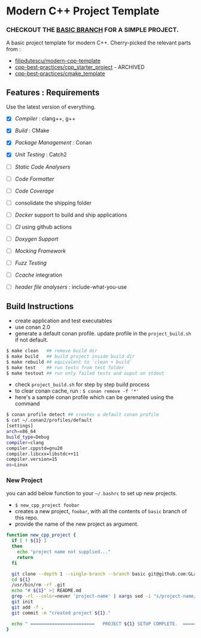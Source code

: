 # Modern C++ Project Template

### CHECKOUT THE [BASIC BRANCH](https://github.com/GLaDOS-418/cpp-project-template/tree/basic) FOR A SIMPLE PROJECT.

A basic project template for modern C++. Cherry-picked the relevant parts from :

- [filipdutescu/modern-cpp-template](https://github.com/filipdutescu/modern-cpp-template)
- [cpp-best-practices/cpp_starter_project](https://github.com/cpp-best-practices/cpp_starter_project) - ARCHIVED
- [cpp-best-practices/cmake_template](https://github.com/cpp-best-practices/cmake_template)

## Features : Requirements

Use the latest version of everything.

- [x] *Compiler*                                      : clang++, g++
- [x] *Build*                                         : CMake
- [x] *Package Management*                            : Conan
- [x] *Unit Testing*                                  : Catch2
- [ ] *Static Code Analysers*
- [ ] *Code Formatter*
- [ ] *Code Coverage*
- [ ] consolidate the shipping folder
- [ ] *Docker* support to build and ship applications
- [ ] *CI* using github actions
- [ ] *Doxygen Support*
- [ ] *Mocking Framework*
- [ ] *Fuzz Testing*
- [ ] *Ccache* integration
- [ ] *header file analysers*                         : include-what-you-use


## Build Instructions

- create application and test executables
- use conan 2.0
- generate a default conan profile. update profile in the `project_build.sh` if not default.

```bash
$ make clean   ## remove build dir
$ make build   ## build project inside build dir
$ make rebuild ## equivalent to `clean + build`
$ make test    ## run tests from test folder
$ make testout ## run only failed tests and ouput on stdout
```

- check `project_build.sh` for step by step build process
- to clear conan cache, run : `$ conan remove -f '*'`
- here's a sample conan profile which can be gerenated using the command

``` bash
$ conan profile detect ## creates a default conan profile
$ cat ~/.conan2/profiles/default
[settings]
arch=x86_64
build_type=Debug
compiler=clang
compiler.cppstd=gnu20
compiler.libcxx=libstdc++11
compiler.version=15
os=Linux
```


### New Project

you can add below function to your `~/.bashrc` to set up new projects.

- `$ new_cpp_project foobar`
- creates a new project, `foobar`, with all the contents of `basic` branch of this repo.
- provide the name of the new project as argument.

```bash
function new_cpp_project {
  if [ ! ${1} ]
  then
    echo "project name not supplied..."
    return
  fi

  git clone --depth 1 --single-branch --branch basic git@github.com:GLaDOS-418/cpp-project-template.git ${1}
  cd ${1}
  /usr/bin/rm -rf .git
  echo "# ${1}" >| README.md
  grep -rl --color=never 'project-name' | xargs sed -i "s/project-name/${1}/g"
  git init
  git add -f .
  git commit -m "created project ${1}."

  echo " ========================   PROJECT ${1} SETUP COMPLETE.  ======================== "
}
```
